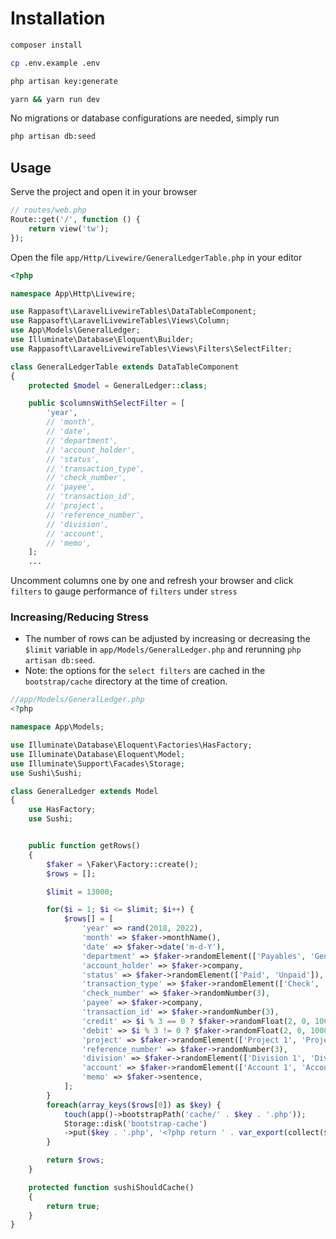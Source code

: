 # Installation

```bash
composer install
```

```bash
cp .env.example .env
```

```bash
php artisan key:generate
```

```bash
yarn && yarn run dev
```

No migrations or database configurations are needed, simply run

```bash
php artisan db:seed
```

## Usage

Serve the project and open it in your browser

```php
// routes/web.php
Route::get('/', function () {
    return view('tw');
});
```

Open the file `app/Http/Livewire/GeneralLedgerTable.php` in your editor

```php
<?php

namespace App\Http\Livewire;

use Rappasoft\LaravelLivewireTables\DataTableComponent;
use Rappasoft\LaravelLivewireTables\Views\Column;
use App\Models\GeneralLedger;
use Illuminate\Database\Eloquent\Builder;
use Rappasoft\LaravelLivewireTables\Views\Filters\SelectFilter;

class GeneralLedgerTable extends DataTableComponent
{
    protected $model = GeneralLedger::class;

    public $columnsWithSelectFilter = [
        'year',
        // 'month',
        // 'date',
        // 'department',
        // 'account_holder',
        // 'status',
        // 'transaction_type',
        // 'check_number',
        // 'payee',
        // 'transaction_id',
        // 'project',
        // 'reference_number',
        // 'division',
        // 'account',
        // 'memo',
    ];
    ...
```

Uncomment columns one by one and refresh your browser and click `filters` to gauge performance of `filters` under `stress`

### Increasing/Reducing Stress

- The number of rows can be adjusted by increasing or decreasing the `$limit` variable in `app/Models/GeneralLedger.php` and rerunning `php artisan db:seed`.
- Note: the options for the `select filters` are cached in the `bootstrap/cache` directory at the time of creation.

```php
//app/Models/GeneralLedger.php
<?php

namespace App\Models;

use Illuminate\Database\Eloquent\Factories\HasFactory;
use Illuminate\Database\Eloquent\Model;
use Illuminate\Support\Facades\Storage;
use Sushi\Sushi;

class GeneralLedger extends Model
{
    use HasFactory;
    use Sushi;


    public function getRows()
    {
        $faker = \Faker\Factory::create();
        $rows = [];

        $limit = 13000;

        for($i = 1; $i <= $limit; $i++) {
            $rows[] = [
                'year' => rand(2018, 2022),
                'month' => $faker->monthName(),
                'date' => $faker->date('m-d-Y'),
                'department' => $faker->randomElement(['Payables', 'General Ledger']),
                'account_holder' => $faker->company,
                'status' => $faker->randomElement(['Paid', 'Unpaid']),
                'transaction_type' => $faker->randomElement(['Check', 'Cash', 'Credit Card']),
                'check_number' => $faker->randomNumber(3),
                'payee' => $faker->company,
                'transaction_id' => $faker->randomNumber(3),
                'credit' => $i % 3 == 0 ? $faker->randomFloat(2, 0, 1000): null,
                'debit' => $i % 3 != 0 ? $faker->randomFloat(2, 0, 1000): null,
                'project' => $faker->randomElement(['Project 1', 'Project 2', 'Project 3']),
                'reference_number' => $faker->randomNumber(3),
                'division' => $faker->randomElement(['Division 1', 'Division 2', 'Division 3']),
                'account' => $faker->randomElement(['Account 1', 'Account 2', 'Account 3']),
                'memo' => $faker->sentence,
            ];
        }
        foreach(array_keys($rows[0]) as $key) {
            touch(app()->bootstrapPath('cache/' . $key . '.php'));
            Storage::disk('bootstrap-cache')
            ->put($key . '.php', '<?php return ' . var_export(collect($rows)->unique($key)->pluck($key,$key)->toArray(), true) . ';');
        }

        return $rows;
    }

    protected function sushiShouldCache()
    {
        return true;
    }
}
```

